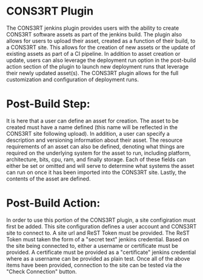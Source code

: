 # CONS3RT Plugin

The CONS3RT jenkins plugin provides users with the ability to create CONS3RT software assets as part of the jenkins build. The plugin also allows for users to upload their asset, created as a function of their build, to a CONS3RT site. This allows for the creation of new assets or the update of existing assets as part of a CI pipeline. In addition to asset creation or update, users can also leverage the deployment run option in the post-build action section of the plugin to launch new deployment runs that leverage their newly updated asset(s). The CONS3RT plugin allows for the full customization and configuration of deployment runs.

# Post-Build Step:
It is here that a user can define an asset for creation. The asset to be created must have a name defined (this name will be reflected in the CONS3RT site following upload). In addition, a user can specify a description and versioning information about their asset. The resource requirements of an asset can also be defined, denoting what things are required on the underlying system for the asset to run, including platform, architecture, bits, cpu, ram, and finally storage. Each of these fields can either be set or omitted and will serve to determine what systems the asset can run on once it has been imported into the CONS3RT site. Lastly, the contents of the asset are defined.

# Post-Build Action:
In order to use this portion of the CONS3RT plugin, a site configiration must first be added. This site configuration defines a user account and CONS3RT site to connect to. A site url and ReST Token must be provided. The ReST Token must taken the form of a "secret text" jenkins credential. Based on the site being connected to, either a username or certificate must be provided. A certificate must be provided as a "certificate" jenkins credential where as a username can be provided as plain test. Once all of the above items have been provided, connection to the site can be tested via the "Check Connection" button.
